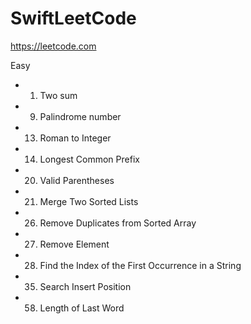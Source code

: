# SwiftLeetCode

https://leetcode.com

Easy
- 1. Two sum
- 9. Palindrome number
- 13. Roman to Integer
- 14. Longest Common Prefix
- 20. Valid Parentheses
- 21. Merge Two Sorted Lists 
- 26. Remove Duplicates from Sorted Array
- 27. Remove Element
- 28. Find the Index of the First Occurrence in a String
- 35. Search Insert Position
- 58. Length of Last Word
